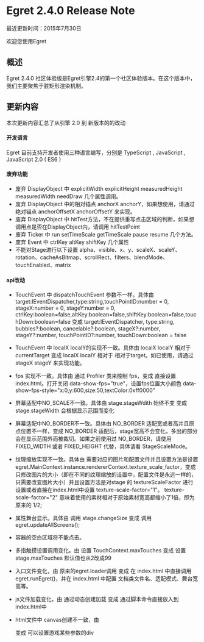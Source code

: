 Egret 2.4.0 Release Note
===============================


最近更新时间：2015年7月30日


欢迎您使用Egret

## 概述

Egret 2.4.0 社区体验版是Egret引擎2.4的第一个社区体验版本。在这个版本中，我们主要聚焦于脏矩形渲染机制。

## 更新内容


本次更新内容汇总了从引擎 2.0 到 新版本的的改动


#### 开发语言

Egret 目前支持开发者使用三种语言编写，分别是 TypeScript , JavaScript , JavaScript 2.0 ( ES6 )


#### 废弃功能
* 废弃 DisplayObject 中 explicitWidth explicitHeight measuredHeight measuredWidth needDraw 几个属性调用。
* 废弃 DisplayObject 中的相对锚点 anchorX anchorY，如果想使用，请通过绝对锚点 anchorOffsetX anchorOffsetY 来实现。
* 废弃 DisplayObject 中 hitTest方法，不在提供重写点击区域的判断，如果想调用点是否在DisplayObject内，请调用 hitTestPoint
* 废弃 Ticker 中 run setTimeScale getTimeScale pause resume 几个方法。
* 废弃 Event 中 ctrlKey altKey shiftKey 几个属性
* 不能对Stage进行以下设置 alpha、visible、x、y、scaleX、scaleY、rotation、cacheAsBitmap、scrollRect、filters、blendMode、touchEnabled、matrix

#### api改动
* TouchEvent 中 dispatchTouchEvent 参数不一样。具体由
  target:IEventDispatcher,type:string,touchPointID:number = 0, stageX:number = 0, stageY:number = 0, ctrlKey:boolean=false,altKey:boolean=false,shiftKey:boolean=false,touchDown:boolean=false  变成
  target:IEventDispatcher, type:string, bubbles?:boolean, cancelable?:boolean, stageX?:number, stageY?:number, touchPointID?:number, touchDown:boolean = false

* TouchEvent 中 localX localY的实现不一致。具体由
  localX localY 相对于 currentTarget 变成
  localX localY 相对于 相对于target。如已使用，请通过stageX stageY 来实现功能。

* fps 实现不一致。具体由
  通过 Profiler 类来控制 fps，变成
  直接设置 index.html。打开关闭 data-show-fps="true"，设置fps位置大小颜色 data-show-fps-style="x:0,y:600,size:50,textColor:0xff0000"

* 屏幕适配中NO_SCALE不一致。具体由
  stage.stageWdith 始终不变 变成
  stage.stageWidth 会根据显示范围而变化

* 屏幕适配中NO_BORDER不一致。具体由
  NO_BORDER 适配宽或者高并且原点位置不一样，变成
  NO_BORDER 适配后，stage宽高不会变化，多出的部分会在显示范围外而被裁切。如果之前使用过 NO_BORDER，请使用 FIXED_WIDTH 或者 FIXED_HEIGHT 代替，具体请看 StageScaleMode。

* 纹理缩放实现不一致。具体由
  需要对应的图片和配置文件并且设置方法是设置 egret.MainContext.instance.rendererContext.texture_scale_factor，变成
  只修改图片的大小（即在不同的纹理缩放的设置中，配置文件是永远一样的，只需要改变图片大小）并且设置方法是对stage 的 textureScaleFactor 进行设置或者直接在index.html中设置 texture-scale-factor="1"。
  texture-scale-factor="2" 意味着使用的素材相对于原始素材宽高都缩小了1倍，即为原来的 1/2;

* 属性舞台显示。具体由
  调用 stage.changeSize 变成
  调用 egret.updateAllScreens();

* 容器的空白区域将不能点击。

* 多指触摸设置调用变化。由
  设置 TouchContext.maxTouches 变成
  设置 stage.maxTouches  默认值也从2改成99

* 入口文件变化，由
  原来的egret.loader调用 变成
  在 index.html 中直接调用 egret.runEgret()，并在 index.html 中配置 文档类文件名、适配模式、舞台宽高等。

* js文件加载变化，由
  通过动态创建加载 变成
  通过脚本命令直接放入到 index.html中

* html文件中 canvas创建不一致，由
  <div style="position:relative;" id="gameDiv"></div> 变成
  可以设置游戏某些参数的div
  <div id="lark-sample" style="margin: auto;width: 100%;height: 100%;" class="egret-player"
       data-entry-class="Main"
       data-scale-mode="showAll"
       data-orientation="auto"
       texture-scale-factor="1"
       data-orientation="portrait"
       data-content-width="480"
       data-content-height="800"
       data-show-paint-rect="false"
       data-show-fps="true"
       data-show-fps-style="x:0,y:0,size:24,textColor:0xffffff"
       data-show-log="false" data-log-filter="">
  </div>


#### 新加功能
* DisplayObject 中 mask 增加同时支持 Rectangle 和 DisplayObject。

* 屏幕适配已支持旋转，并且可以指定横竖屏。
  在index.html中
     data-orientation="auto" 设置横竖屏，具体见 OrientationMode，
     data-content-width="480" 设置宽
     data-content-height="800" 设置高

* 设置脏矩形显示区域
  在 index.html 中设置 data-show-paint-rect="false"

* 由于ts中不支持调用父类属性的方式，因此新增加api用来调用父类的属性的方式。
  egret.superSetter(this, "alpha", 1); 代替其他语言中的 super.alpha = 1;
  egret.superGetter(this, "alpha"); 代替其他语言中的 super.alpha

#### 未加入的功能
* webGL、滤镜
* native

#### 注意
* 如果调用过引擎内部的方法或者属性，请自行查找最新对应的方法或者属性。